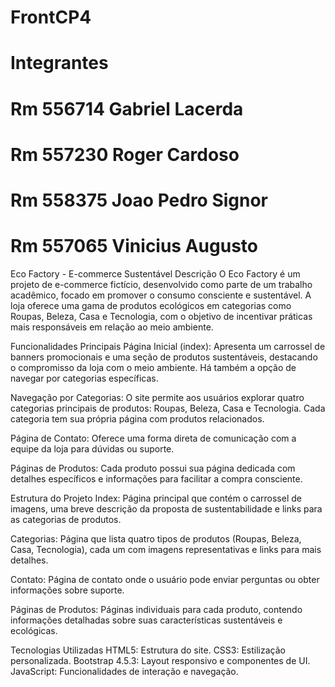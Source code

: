 # FrontCP4
# Integrantes
# Rm 556714 Gabriel Lacerda
# Rm 557230 Roger Cardoso
# Rm 558375 Joao Pedro Signor
# Rm 557065 Vinicius Augusto
Eco Factory - E-commerce Sustentável
Descrição
O Eco Factory é um projeto de e-commerce fictício, desenvolvido como parte de um trabalho acadêmico, focado em promover o consumo consciente e sustentável. A loja oferece uma gama de produtos ecológicos em categorias como Roupas, Beleza, Casa e Tecnologia, com o objetivo de incentivar práticas mais responsáveis em relação ao meio ambiente.

Funcionalidades Principais
Página Inicial (index): Apresenta um carrossel de banners promocionais e uma seção de produtos sustentáveis, destacando o compromisso da loja com o meio ambiente. Há também a opção de navegar por categorias específicas.

Navegação por Categorias: O site permite aos usuários explorar quatro categorias principais de produtos: Roupas, Beleza, Casa e Tecnologia. Cada categoria tem sua própria página com produtos relacionados.

Página de Contato: Oferece uma forma direta de comunicação com a equipe da loja para dúvidas ou suporte.

Páginas de Produtos: Cada produto possui sua página dedicada com detalhes específicos e informações para facilitar a compra consciente.

Estrutura do Projeto
Index: Página principal que contém o carrossel de imagens, uma breve descrição da proposta de sustentabilidade e links para as categorias de produtos.

Categorias: Página que lista quatro tipos de produtos (Roupas, Beleza, Casa, Tecnologia), cada um com imagens representativas e links para mais detalhes.

Contato: Página de contato onde o usuário pode enviar perguntas ou obter informações sobre suporte.

Páginas de Produtos: Páginas individuais para cada produto, contendo informações detalhadas sobre suas características sustentáveis e ecológicas.

Tecnologias Utilizadas
HTML5: Estrutura do site.
CSS3: Estilização personalizada.
Bootstrap 4.5.3: Layout responsivo e componentes de UI.
JavaScript: Funcionalidades de interação e navegação.
